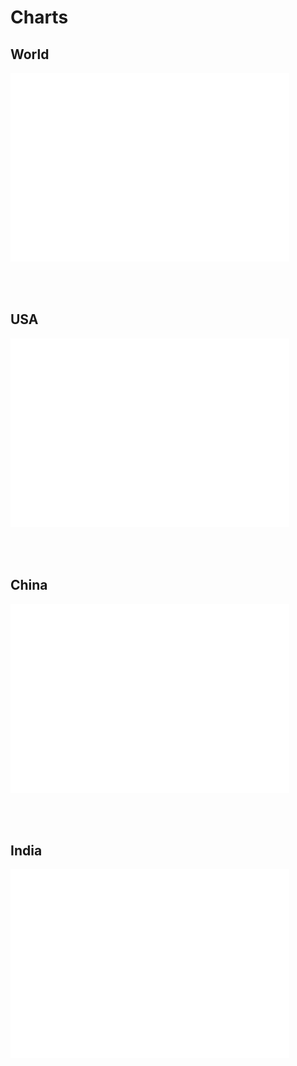 # Charts

## World

![](./podi/data/figs/scurves-World )

<br/><br/>

## USA

![](./podi/data/figs/scurves-World )

<br/><br/>

## China

![](./podi/data/figs/scurves-World )

<br/><br/>

## India

![](./podi/data/figs/scurves-World )

<br/><br/>